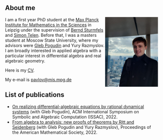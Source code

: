 ## About me

<img align="right" width="174" height="230" src="docs/assets/images/PH.jpg">

I am a first year PhD student at the [Max Planck Institute for Mathematics in the Sciences](https://www.mis.mpg.de/) in Leipzig under the supervision of [Bernd Sturmfels](https://math.berkeley.edu/~bernd/) and [Simon Telen](https://simontelen.webnode.page/). Before that, I was a masters student at Moscow State University, where my advisors were [Gleb Pogudin](http://www.lix.polytechnique.fr/Labo/Gleb.POGUDIN/) and Yury Razmyslov. I am broadly interested in applied algebra with a particular interest in differential algebra and real algebraic geometry.



Here is my [CV](https://dmmpavlov.github.io/CV_Pavlov_aug.pdf).

My e-mail is [pavlov@mis.mpg.de](mailto:pavlov@mis.mpg.de)

## List of publications
* [On realizing differential-algebraic equations by rational dynamical systems](https://doi.org/10.1145/3476446.3535492) (with Gleb Pogudin), ACM International Symposium on Symbolic and Algebraic Computation
(ISSAC), 2022.
* [From algebra to analysis: new proofs of theorems by Ritt and Seidenberg](https://arxiv.org/abs/2107.03012) (with Gleb Pogudin and Yury Razmyslov), Proceedings of the American Mathematical Society, 2022.
